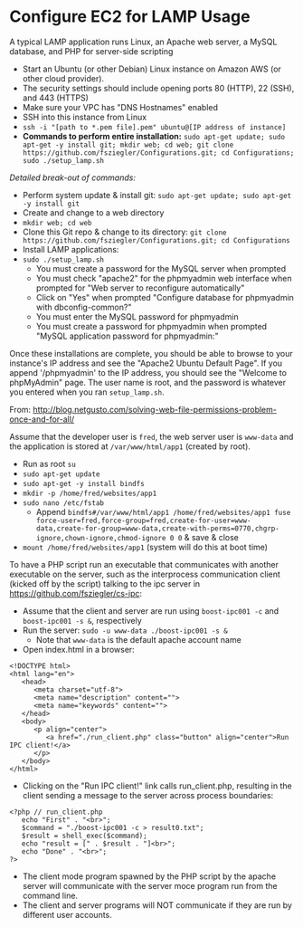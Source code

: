 Configure EC2 for LAMP Usage
============================

A typical LAMP application runs Linux, an Apache web server, a MySQL database, and PHP for server-side scripting
 * Start an Ubuntu (or other Debian) Linux instance on Amazon AWS (or other cloud provider).
  * The security settings should include opening ports 80 (HTTP), 22 (SSH), and 443 (HTTPS)
  * Make sure your VPC has "DNS Hostnames" enabled
 * SSH into this instance from Linux
  * `ssh -i "[path to *.pem file].pem" ubuntu@[IP address of instance]`
 * **Commands to perform entire installation:** `sudo apt-get update; sudo apt-get -y install git; mkdir web; cd web; git clone https://github.com/fsziegler/Configurations.git; cd Configurations; sudo ./setup_lamp.sh
`

_Detailed break-out of commands:_
 * Perform system update & install git: `sudo apt-get update; sudo apt-get -y install git`
 * Create and change to a web directory
  * `mkdir web; cd web`
 * Clone this Git repo & change to its directory: `git clone https://github.com/fsziegler/Configurations.git; cd Configurations`
 * Install LAMP applications:
  * `sudo ./setup_lamp.sh`
    * You must create a password for the MySQL server when prompted
    * You must check "apache2" for the phpmyadmin web interface when prompted for "Web server to reconfigure automatically"
    * Click on "Yes" when prompted "Configure database for phpmyadmin with dbconfig-common?"
    * You must enter the MySQL password for phpmyadmin
    * You must create a password for phpmyadmin when prompted "MySQL application password for phpmyadmin:"

Once these installations are complete, you should be able to browse to your instance's IP address and see the "Apache2 Ubuntu Default Page". If you append '/phpmyadmin' to the IP address, you should see the "Welcome to phpMyAdmin" page. The user name is root, and the password is whatever you entered when you ran `setup_lamp.sh`.
 
From: http://blog.netgusto.com/solving-web-file-permissions-problem-once-and-for-all/

Assume that the developer user is `fred`, the web server user is `www-data` and the application is stored at `/var/www/html/app1` (created by root).
 * Run as root `su`
 * `sudo apt-get update`
 * `sudo apt-get -y install bindfs`
 * `mkdir -p /home/fred/websites/app1`
 * `sudo nano /etc/fstab`
   * Append `bindfs#/var/www/html/app1 /home/fred/websites/app1 fuse force-user=fred,force-group=fred,create-for-user=www-data,create-for-group=www-data,create-with-perms=0770,chgrp-ignore,chown-ignore,chmod-ignore 0 0` & save & close
 * `mount /home/fred/websites/app1` (system will do this at boot time)

To have a PHP script run an executable that communicates with another executable on the server, such as the interprocess communication client (kicked off by the script) talking to the ipc server in https://github.com/fsziegler/cs-ipc:
 * Assume that the client and server are run using `boost-ipc001 -c` and `boost-ipc001 -s &`, respectively
 * Run the server: `sudo -u www-data ./boost-ipc001 -s &`
   * Note that `www-data` is the default apache account name
 * Open index.html in a browser:
```
<!DOCTYPE html>
<html lang="en">
   <head>
      <meta charset="utf-8">
      <meta name="description" content="">
      <meta name="keywords" content="">
   </head>
   <body>
      <p align="center">
         <a href="./run_client.php" class="button" align="center">Run IPC client!</a>
      </p>
   </body>
</html>
```
 * Clicking on the "Run IPC client!" link calls run_client.php, resulting in the client sending a message to the server across process boundaries:
```
<?php // run_client.php
   echo "First" . "<br>";
   $command = "./boost-ipc001 -c > result0.txt";
   $result = shell_exec($command);
   echo "result = [" . $result . "]<br>";
   echo "Done" . "<br>";
?>
```
   * The client mode program spawned by the PHP script by the apache server will communicate with the server moce program run from the command line.
   * The client and server programs will NOT communicate if they are run by different user accounts.
